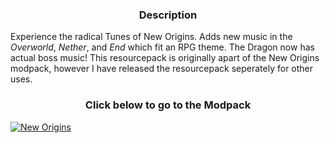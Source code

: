 ### <center></center>
### <center>Description</center>

Experience the radical Tunes of New Origins. Adds new music in the _Overworld_, _Nether_, and _End_ which fit an RPG theme. The Dragon now has actual boss music! This resourcepack is originally apart of the New Origins modpack, however I have released the resourcepack seperately for other uses.

### <center></center>
### <center>Click below to go to the Modpack</center>

[![New Origins](https://cdn.modrinth.com/data/cached_images/93dfa22eda785ee834f3edccf2a3bac20153dfb4.png)]([https://github.com/IcyVolcanoGitHub/New-Origins])
